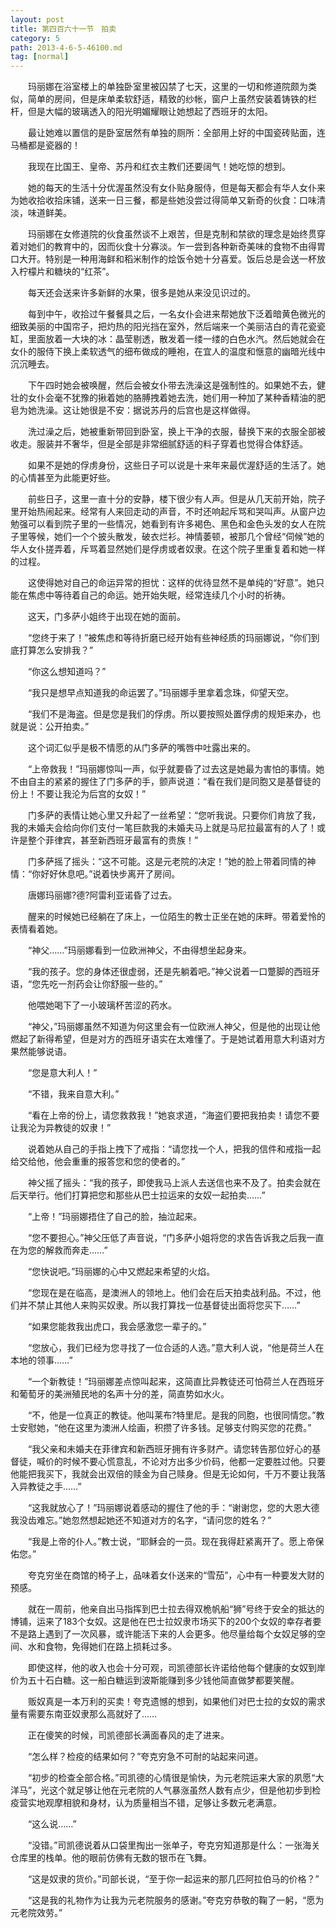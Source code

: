 ```yaml
---
layout: post
title: 第四百六十一节　拍卖
category: 5
path: 2013-4-6-5-46100.md
tag: [normal]
---
```


　　玛丽娜在浴室楼上的单独卧室里被囚禁了七天，这里的一切和修道院颇为类似，简单的房间，但是床单柔软舒适，精致的纱帐，窗户上虽然安装着铸铁的栏杆，但是大幅的玻璃透入的阳光明媚耀眼让她想起了西班牙的太阳。

　　最让她难以置信的是卧室居然有单独的厕所：全部用上好的中国瓷砖贴面，连马桶都是瓷器的！

　　我现在比国王、皇帝、苏丹和红衣主教们还要阔气！她吃惊的想到。

　　她的每天的生活十分优渥虽然没有女仆贴身服侍，但是每天都会有华人女仆来为她收拾收拾床铺，送来一日三餐，都是些她没尝过得简单又新奇的伙食：口味清淡，味道鲜美。

　　玛丽娜在女修道院的伙食虽然谈不上艰苦，但是克制和禁欲的理念是始终贯穿着对她们的教育中的，因而伙食十分寡淡。乍一尝到各种新奇美味的食物不由得胃口大开。特别是一种用海鲜和稻米制作的烩饭令她十分喜爱。饭后总是会送一杯放入柠檬片和糖块的“红茶”。

　　每天还会送来许多新鲜的水果，很多是她从来没见识过的。

　　每到中午，收拾过午餐餐具之后，一名女仆会进来帮她放下泛着暗黄色微光的细致美丽的中国帘子，把灼热的阳光挡在室外，然后端来一个美丽洁白的青花瓷瓷缸，里面放着一大块的冰：晶莹剔透，散发着一缕一缕的白色水汽。然后她就会在女仆的服侍下换上柔软透气的细布做成的睡袍，在宜人的温度和惬意的幽暗光线中沉沉睡去。

　　下午四时她会被唤醒，然后会被女仆带去洗澡这是强制性的。如果她不去，健壮的女仆会毫不犹豫的揪着她的胳膊拽着她去洗，她们用一种加了某种香精油的肥皂为她洗澡。这让她很是不安：据说苏丹的后宫也是这样做得。

　　洗过澡之后，她被重新带回到卧室，换上干净的衣服，替换下来的衣服全部被收走。服装并不奢华，但是全部是非常细腻舒适的料子穿着也觉得合体舒适。

　　如果不是她的俘虏身份，这些日子可以说是十来年来最优渥舒适的生活了。她的心情甚至为此能更好些。

　　前些日子，这里一直十分的安静，楼下很少有人声。但是从几天前开始，院子里开始热闹起来。经常有人来回走动的声音，不时还响起斥骂和哭叫声。从窗户边勉强可以看到院子里的一些情况，她看到有许多褐色、黑色和金色头发的女人在院子里等候，她们一个个披头散发，破衣烂衫。神情萎顿，被那几个曾经“伺候”她的华人女仆搓弄着，斥骂着显然她们是俘虏或者奴隶。在这个院子里重复着和她一样的过程。

　　这使得她对自己的命运异常的担忧：这样的优待显然不是单纯的“好意”。她只能在焦虑中等待着自己的命运。她开始失眠，经常连续几个小时的祈祷。

　　这天，门多萨小姐终于出现在她的面前。

　　“您终于来了！”被焦虑和等待折磨已经开始有些神经质的玛丽娜说，“你们到底打算怎么安排我？”

　　“你这么想知道吗？”

　　“我只是想早点知道我的命运罢了。”玛丽娜手里拿着念珠，仰望天空。

　　“我们不是海盗。但是您是我们的俘虏。所以要按照处置俘虏的规矩来办，也就是说：公开拍卖。”

　　这个词汇似乎是极不情愿的从门多萨的嘴唇中吐露出来的。

　　“上帝救我！”玛丽娜惊叫一声，似乎就要昏了过去这是她最为害怕的事情。她不由自主的紧紧的握住了门多萨的手，颤声说道：“看在我们是同胞又是基督徒的份上！不要让我沦为后宫的女奴！”

　　门多萨的表情让她心里又升起了一丝希望：“您听我说。只要你们肯放了我，我的未婚夫会给向你们支付一笔巨款我的未婚夫马上就是马尼拉最富有的人了！或许是整个菲律宾，甚至新西班牙最富有的贵族！”

　　门多萨摇了摇头：“这不可能。这是元老院的决定！”她的脸上带着同情的神情：“你好好休息吧。”说着快步离开了房间。

　　唐娜玛丽娜?德?阿雷利亚诺昏了过去。

　　醒来的时候她已经躺在了床上，一位陌生的教士正坐在她的床畔。带着爱怜的表情看着她。

　　“神父……”玛丽娜看到一位欧洲神父，不由得想坐起身来。

　　“我的孩子。您的身体还很虚弱，还是先躺着吧。”神父说着一口蹩脚的西班牙语，“您先吃一剂药会让你舒服一些的。”

　　他喂她喝下了一小玻璃杯苦涩的药水。

　　“神父，”玛丽娜虽然不知道为何这里会有一位欧洲人神父，但是他的出现让他燃起了新得希望，但是对方的西班牙语实在太难懂了。于是她试着用意大利语对方果然能够说语。

　　“您是意大利人！”

　　“不错，我来自意大利。”

　　“看在上帝的份上，请您救救我！”她哀求道，“海盗们要把我拍卖！请您不要让我沦为异教徒的奴隶！”

　　说着她从自己的手指上拽下了戒指：“请您找一个人，把我的信件和戒指一起给交给他，他会重重的报答您和您的使者的。”

　　神父摇了摇头：“我的孩子，即使我马上派人去送信也来不及了。拍卖会就在后天举行。他们打算把您和那些从巴士拉运来的女奴一起拍卖……”

　　“上帝！”玛丽娜捂住了自己的脸，抽泣起来。

　　“您不要担心。”神父压低了声音说，“门多萨小姐将您的求告告诉我之后我一直在为您的解救而奔走……”

　　“您快说吧。”玛丽娜的心中又燃起来希望的火焰。

　　“您现在是在临高，是澳洲人的领地上。他们会在后天拍卖战利品。不过，他们并不禁止其他人来购买奴隶。所以我打算找一位基督徒出面将您买下……”

　　“如果您能救我出虎口，我会感激您一辈子的。”

　　“您放心，我们已经为您寻找了一位合适的人选。”意大利人说，“他是荷兰人在本地的领事……”

　　“一个新教徒！”玛丽娜差点惊叫起来，这简直比异教徒还可怕荷兰人在西班牙和葡萄牙的美洲殖民地的名声十分的差，简直势如水火。

　　“不，他是一位真正的教徒。他叫莱布?特里尼。是我的同胞，也很同情您。”教士安慰她，“他在这里为澳洲人绘画，积攒了许多钱。足够支付购买您的花费。”

　　“我父亲和未婚夫在菲律宾和新西班牙拥有许多财产。请您转告那位好心的基督徒，喊价的时候不要心慌意乱，不论对方出多少价码，他都一定要胜过他。只要他能把我买下，我就会出双倍的赎金为自己赎身。但是无论如何，千万不要让我落入异教徒之手……”

　　“这我就放心了！”玛丽娜说着感动的握住了他的手：“谢谢您，您的大恩大德我没齿难忘。”她忽然想起她还不知道对方的名字，“请问您的姓名？”

　　“我是上帝的仆人。”教士说，“耶稣会的一员。现在我得赶紧离开了。愿上帝保佑您。”

　　夸克穷坐在商馆的椅子上，品味着女仆送来的“雪茄”，心中有一种要发大财的预感。

　　就在一周前，他亲自出马指挥到巴士拉去得双桅帆船“狮”号终于安全的抵达的博铺，运来了183个女奴。这是他在巴士拉奴隶市场买下的200个女奴的幸存者要不是路上遇到了一次风暴，或许能活下来的人会更多。他尽量给每个女奴足够的空间、水和食物，免得她们在路上损耗过多。

　　即使这样，他的收入也会十分可观，司凯德部长许诺给他每个健康的女奴到岸价为五十石白糖。这一船白糖运到波斯能赚到多少钱他简直做梦都要笑醒。

　　贩奴真是一本万利的买卖！夸克遗憾的想到，如果他们对巴士拉的女奴的需求量有需要东南亚奴隶那么高就好了……

　　正在傻笑的时候，司凯德部长满面春风的走了进来。

　　“怎么样？检疫的结果如何？”夸克穷急不可耐的站起来问道。

　　“初步的检查全部合格。”司凯德的心情很是愉快，为元老院运来大家的夙愿“大洋马”，光这个就足够让他在元老院的人气暴涨虽然人数有点少，但是他初步到检疫营实地观摩相貌和身材，认为质量相当不错，足够让多数元老满意。

　　“这么说……”

　　“没错。”司凯德说着从口袋里掏出一张单子，夸克穷知道那是什么：一张海关仓库里的栈单。他的眼前仿佛有无数的银币在飞舞。

　　“这是奴隶的货价。”司部长说，“至于你一起运来的那几匹阿拉伯马的价格？”

　　“这是我的礼物作为让我为元老院服务的感谢。”夸克穷恭敬的鞠了一躬，“愿为元老院效劳。”